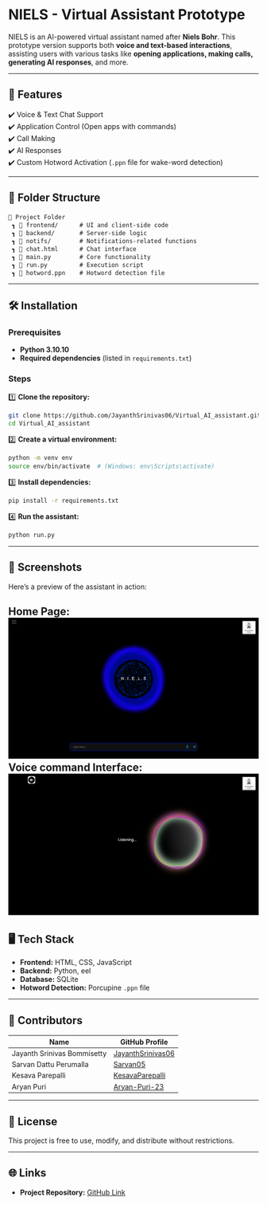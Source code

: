 # NIELS - Virtual Assistant Prototype  

NIELS is an AI-powered virtual assistant named after **Niels Bohr**. This prototype version supports both **voice and text-based interactions**, assisting users with various tasks like **opening applications, making calls, generating AI responses**, and more.  

---

## 🚀 Features  
✔️ Voice & Text Chat Support  
✔️ Application Control (Open apps with commands)  
✔️ Call Making  
✔️ AI Responses  
✔️ Custom Hotword Activation (`.ppn` file for wake-word detection)  

---

## 📂 Folder Structure  
```
📆 Project Folder  
 ┓ 📂 frontend/      # UI and client-side code  
 ┓ 📂 backend/       # Server-side logic  
 ┓ 📂 notifs/        # Notifications-related functions  
 ┓ 📝 chat.html      # Chat interface  
 ┓ 📝 main.py        # Core functionality  
 ┓ 📝 run.py         # Execution script  
 ┓ 📝 hotword.ppn    # Hotword detection file 
```

---

## 🛠️ Installation  

### Prerequisites  
- **Python 3.10.10**  
- **Required dependencies** (listed in `requirements.txt`)  

### Steps  
1️⃣ **Clone the repository:**  
   ```bash
   git clone https://github.com/JayanthSrinivas06/Virtual_AI_assistant.git
   cd Virtual_AI_assistant
   ```
2️⃣ **Create a virtual environment:**  
   ```bash
   python -m venv env
   source env/bin/activate  # (Windows: env\Scripts\activate)
   ```
3️⃣ **Install dependencies:**  
   ```bash
   pip install -r requirements.txt
   ```
4️⃣ **Run the assistant:**  
   ```bash
   python run.py
   ```

---

## 📸 Screenshots

Here’s a preview of the assistant in action: 

Home Page:
![Home page](Screenshots/Home.png)
Voice command Interface: 
![Voice interface](Screenshots/Voice.png)
---

## 🖥️ Tech Stack  
- **Frontend:** HTML, CSS, JavaScript  
- **Backend:** Python, eel  
- **Database:** SQLite 
- **Hotword Detection:** Porcupine `.ppn` file  

---

## 👥 Contributors  
| Name        | GitHub Profile |
|------------|---------------|
| Jayanth Srinivas Bommisetty  | [JayanthSrinivas06](https://github.com/JayanthSrinivas06) |
| Sarvan Dattu Perumalla | [Sarvan05](https://github.com/Sarvan05) |
| Kesava Parepalli | [KesavaParepalli](https://github.com/KesavaParepalli) |
| Aryan Puri | [Aryan-Puri-23](https://github.com/Aryan-Puri-23) |

---

## 📝 License  
This project is free to use, modify, and distribute without restrictions.  

---

## 🌐 Links  
- **Project Repository:** [GitHub Link](https://github.com/JayanthSrinivas06/Virtual_AI_assistant)
